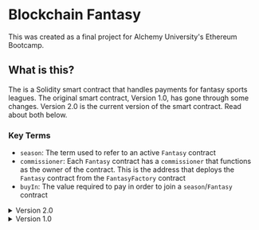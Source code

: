 # Blockchain Fantasy
This was created as a final project for Alchemy University's Ethereum Bootcamp.

## What is this?
The is a Solidity smart contract that handles payments for fantasy sports leagues. The original smart contract, Version 1.0, has gone through some changes. Version 2.0 is the current version of the smart contract. Read about both below.

### Key Terms
- `season`: The term used to refer to an active `Fantasy` contract
- `commissioner`: Each `Fantasy` contract has a `commissioner` that functions as the owner of the contract. This is the address that deploys the `Fantasy` contract from the `FantasyFactory` contract
- `buyIn`: The value required to pay in order to join a `season`/`Fantasy` contract   

<details>

<summary> Version 2.0 </summary>

## Version 2.0
The contract has been upgraded to utilize the factory pattern.

### How does it work?
Originally, all of the state was managed by one contract. A user would create a league and invite league members.  The smart contract would be responsible for handling payments for the created fantasy league.  A single contract kept track of every league that was created along with all of the funds for each league.
Version 2.0 Implements a factory pattern.  Users initially interact with a factory contract which keeps track of all the contracts that are deployed. The factory pattern allows for each league to exist within its own contract.  All the funds are no longer tied to a single contract but with each individual contract deployed by the factory.

### The smart contracts
#### `FantasyFactory.sol`
This is the factory contract that users will initially interact with.  The purpose of the contract is to create a new smart contract. This is handled through the `createFantasyContract()` function:
```solidity
function createFantasyContract(uint256 _buyIn) external {
        if (_buyIn <= 0) {
            revert Fantasy_Factory__InvalidBuyInAmount();
        }

        uint256 currentId = s_seasonCounter;

        Fantasy newFantasyContract = new Fantasy(
            payable(msg.sender),
            currentId,
            _buyIn,
            address(this)
        );

        Season storage season = s_fantasyContracts[msg.sender][currentId];
        season.fantasyContract = address(newFantasyContract);
        season.buyIn = _buyIn;

        s_seasonCounter++;

        emit FantasyContractCreation(
            address(newFantasyContract),
            msg.sender,
            currentId
        );
    }
```
- `createFantasyContract()` takes one argument, a `uint256`.  This argument sets the buy in for the league that is going to be created.
- The league id is set by the `s_seasonCounter` state variable found in the `FantasyFactory` contract.  The `s_seasonCounter` will be incremented by this function.
- The contract creates a new `Fantasy` contract passing to it 4 arguments: 
	- `msg.sender`: The address of the user calling the function 
	- `currentId`: The current value of `s_seasonCounter` to set the season id
	- `_buyIn`: The buy in amount that members will have to pay to join the league
	- `address(this)`: The contract address to the factory contract. This is done to make it easier for the `Fantasy` contract to call a function on the `FantasyFactory` contract
- The function updates the mapping which tracks all the `Fantasy` contracts that have been deployed associating the contract with the user that deployed the contract. The id of the contract is also used for tracking so a user can deploy multiple contracts

When a season is "completed", it is removed from the `s_fantasyContracts` mapping.  This is done through the `removeFantasyContract` function:
```solidity
function removeFantasyContract(address _owner, uint256 _seasonId) external {
    if (
        msg.sender != s_fantasyContracts[_owner][_seasonId].fantasyContract
    ) {
        revert Fantasy_Factory__MustCallFromContract();
    }
    delete s_fantasyContracts[_owner][_seasonId];

    emit ContractRemoved(msg.sender, _seasonId, _owner);
}
```  
- The function takes two arguments, an address `_owner`, and a uint256 `_seasonId`. 
    - These two arguments will be used to retrieve the `Fantasy` contract from `s_fantasyContracts`.  
- This function is called from the `Fantasy` contract when the commissioner calls the `completeSeason` function.  
    - That means that the `msg.sender` of this function must be the actual `Fantasy` contract.  
    - This ensures that account addresses cannot call the function.  
    - Only the commissioner of the calling `Fantasy` contract will be able to successfully initiate this function.

The factory contract has some getter functions to help retrieve data.
- `getFantasyContract` returns the address of a deployed `Fantasy` contract based on season id. While this function doesn't have an explicit `onlyOwner` modifier, the address of the caller will be used to access the `s_fantasyContracts` mapping. Technically, this is a function meant to be called by commissioners to retrieve their contracts.
- `getBuyIn` returns the buy in amount for a deployed `Fantasy` contract. Like the previous function, it uses the season id and the address of the function caller to access the `s_fantasyContracts` mapping. 
-`getSeasonCounter` is a function anyone can call to see the value of the `s_seasonCounter` variable which is responsible for settings season ids.

One of the main changes in this new contract is the `Season` struct. 
    - In Version 1, the `Season` struct contained all of the information related to a season created by a commissioner.  This information included the `commissioner`, `id`, `players`, and more.  
        - It was necessary for the `Season` struct to be this dense because of the lack of a factory pattern. 
        - In version 1, there was only a single contract, so all of the necessary information was stored in the `Season` struct. 
    - In Version 2.0, the `Season` struct does not bear as much responsibility. It is only found in the `FantasyFactory` contract. 
        - It only contains the address of the deployed `Fantasy` contract along with the `buyIn`
        - The `Season` struct is contained within a mapping which is accessed with the ``commissioner`` address and `seasonId`

#### `Fantasy.sol`
The factory pattern's benefit is highlighted by the `Fantasy.sol` contract.  A user that wants to create a `Fantasy` contract will first interact with the `FantasyFactory.sol` contract. Interaction with `FantasyFactory` will lead to the creation of a `Fantasy` contract.  This `Fantasy` contract will hold all of the state specfic to a single season.  The user that deployed the `Fantasy` contract will become the commissioner of the contract. This is a major improvement from `Version 1.0` due to the fact that `Version 1.0` handled every season created in one main contract.  The dynamic of having a single `Fantasy` contract is a security improvement considering funds are now tied to various individual contracts rather than accumulated in one single contract.

##### State Variables
The `Fantasy` contract has important **state variables**:
```solidity
    bool private s_seasonComplete;
    uint256 private immutable i_seasonId;
    address private immutable i_commissioner;
    uint256 private immutable i_buyIn;
    address private immutable i_factory;
    uint256 private s_prizePool;
    mapping(address => Player) players;
```
- `s_seasonComplete` is a boolean used to handle deletion of the smart contract from the `FantasyFactory` mapping. It can only be true once everyone has received their winnings.
- `i_seasonId` is an immutable uint256, and it is set when the contract is created. The value is sent from the `FantasyFactory` contract. This value allows a user to deploy multiple contracts as it is a key in the `s_fantasyContracts` found in `FantasyFactory`
- `i_commissioner` is and immutable address, and it is set when the contract is created. The value is sent from the `FantasyFactory` contract, and the address is the commissioner/owner of the contract.
- `i_buyIn` is an immutable uint256 that acts as a monetary gateway into the contract. Along with another check, when a user attempts to join a season, their buy in amount must match this value.
- `i_factory` is an immutable address which is sent when the contract is created. It is the address of the `FactoryContract`.
- `s_prizePool` is incremented each time a user buys in to the league. It is used to track funds making distribution easier.
- `players` is a mapping that maps a user's address with a `Player` struct. The `Player` struct contains important information about each user.
```solidity
 struct Player {
    bool whitelisted;
    bool buyInPaid;
    uint winnings;
}
```
- `whitelisted` is a boolean that is set to true when a commissioner enables a user to join the league. In `Version 1.0`, there was a mapping called `whitelist` which served the purpose of storing addresses that were allowed to join the league. In `Version 2.0`, this is simplified into a boolean value. The `whitelisted` boolean ensures only the players in this league can interact with the functions of the `Fantasy` contract.
- `buyInPaid` is another boolean value that becomes true when a user successfully buys in to the league.
- `winnings` is a uint that keeps track of how much the player is allowed to withdraw. This is a value that will be adjusted by the commissioner.

##### Modifiers
`Fantasy.sol` has two important modifiers.
The `onlyWhitelisted` modifier ensures that only players invited to the league can interact with the contract.
```solidity
modifier onlyWhitelisted(address _address) {
    if (!players[_address].whitelisted) {
        revert Fantasy__AddressNotWhitelisted();
    }
    _;
}
```
The modifier takes an address as an argument. The modifier takes the address and uses it as a key in the `s_players` mapping. The function verifies that the address returns true for the `whitelisted` parameter.

The `onlyCommissioner` modifier ensures only the commissioner can call certain functions.
```solidity
modifier onlyCommissioner() {
	if (msg.sender != i_commissioner) {
		revert Fantasy__OnlyCommissionerCanPerformThisAction();
	}
	_;
}
```
The `i_commissioner` variable is assigned when the `Fantasy` contract is deployed. This variable is used to compare with `msg.sender` to ensure only the commissioner can interact with certain functions.

##### Constructor
The `constructor` for `Fantasy.sol` is integral in setting the unique parameters for each contract that is deployed by `FantasyFactory`.  
```solidity
constructor(
        address _commissioner,
        uint256 _seasonId,
        uint256 _buyIn,
        address _factory
    ) {
        i_seasonId = _seasonId;
        i_commissioner = _commissioner;
        i_buyIn = _buyIn;
        i_factory = _factory;

        s_players[_commissioner].whitelisted = true;
        emit SeasonStarted(_seasonId, _commissioner);
        emit Whitelisted(_seasonId, _commissioner);
    }
```
The constructor has 4 parameters:
- `_commissioner` is an address that dictates the ownership of the deployed `Fantasy` contract
- `_seasonId` is the unique uint256 identifier assigned to this contract which is based on the season counter in `FantasyFactory.sol`
- `_buyIn` is the amount that whitelisted members must pay to join the league
- `_iFactory` is the contract address of `FantasyFactory.sol` which is used in the function to complete the season
When a new contract is created with `FantasyFactory.sol`, this constructor is provided with the necessary arguments. So launching a new contract from `FantasyFactory.sol` will assign a commissioner, provide a season id, set the buy in, and store the `FantasyFactory.sol` contract address.  Additionally, the commissioner's address will be whitelisted allowing the commissioner to buy in.

##### `addToWhiteList`
The first function important to the `Fantasy` contract is the `addToWhitelist` function:
```solidity
function addToWhitelist(address _address) external onlyCommissioner {
    if (s_players[_address].whitelisted) {
        revert Fantasy__AddressAlreadyWhitelisted();
    }
    s_players[_address].whitelisted = true;
    emit Whitelisted(i_seasonId, _address);
}
```
- This function can only be called by the `commissioner`
- The function has one parameter, an address
    - The address that the commissioner will input through the frontend will be the address of the user that is to be whitelisted
- If the address is already whitelisted, this function will rever
- The address is added to the `s_players` mapping, setting the `whitelisted` boolean found in the `Player` struct to true
- The whitelisted address now has access to certain functions in the `Fantasy` contract
    - The whitelisted address will only have access to the specific contract associated with the `commissioner`

##### `buyIn`
The `buyIn` function allows whitelisted addresses to pay the buy in fee for the league
```
function buyIn(uint _buyIn) external payable onlyWhitelisted(msg.sender) {
        Player storage player = s_players[msg.sender];
        if (_buyIn != i_buyIn || _buyIn <= 0) {
            revert Fantasy__IncorrectBuyInAmount();
        }
        if (player.buyInPaid) {
            revert Fantasy__PlayerAlreadyPaid();
        }

        player.buyInPaid = true;
        s_prizePool += _buyIn;
        
        emit PlayerBuyIn(msg.sender, _buyIn);
    }
```
- The function has one argument `_buyIn`: the buy in amount 
- This function can only be called by whitelisted addresses
- If the buy in amount used as an argument does not match with the `i_buyIn` variable or if the buy in is 0, this function will revert
- The the address calling this function has already paid the buy in, this function will revert
- When this function is called successfully: 
	- The `buyInPaid` boolean in the `Player` struct associated with the address calling this function will be set to true
	- `s_prizepool` will be incremented with the `_buyIn` amount

##### `addWinnings`
The `addWinnings` function allows the commissioner to distribute funds to players in the league.  This can be done at any point in during the duration of the contract.  
```
    function addWinnings(
        address _player,
        uint _winnings
    ) external onlyCommissioner {
        Player storage player = s_players[_player];

        if (!player.whitelisted) {
            revert Fantasy__PlayerNotInLeague();
        }
        if (!player.buyInPaid) {
            revert Fantasy__PlayerDidNotPayBuyIn();
        }
        if (_winnings > s_prizePool) {
            revert Fantasy__ExceedsPrizePool();
        }

        player.winnings += _winnings;
        s_prizePool -= _winnings;

        emit AddedWinning(_player, _winnings);
    }
```
- The function takes two arguments and address and a uint
	- Funds will be added to the `_player` address
	- `_winnings` is the amount to be added
- If the commissioner attempts to add winnings to an address that isn't whitelisted, the function will revert.
- If a player is whitelisted, but the buy in has yet to be paid, the commissioner cannot add winnings for the player.
- If the amount being added is greater than the current prizepool, the function will revert
- When this function is called successfully:
	- The `Player` struct winning key is incremented. 
	- The `prizePool` is decremented by the same amount

##### `withdrawWinnings`
As the commissioner distributes the prizepool to the players, a player is free to withdraw their funds as they choose.  This is handled by the `withdrawWinnings` function:
```
 function withdrawWinnings() external payable onlyWhitelisted(msg.sender) {
	Player storage player = s_players[msg.sender];
	uint256 winnings = player.winnings;

	if (winnings <= 0) {
		revert Fantasy__NoWinningsToWithdraw();
	}
	
	player.winnings = 0;

	(bool success, ) = msg.sender.call{value: winnings}("");
	if (!success) {
		revert Fantasy__FailedToSendWinnings();
	}

	emit PlayerWithdraw(msg.sender, winnings);
}
```
- The function does not take any arguments
- The function is payable, so it can transfer ether
- The function has the `onlyWhitelisted` modifier attached to it.
	- While the modifier isn't absolutely necessary as there are further checks, it still ensures only players in this specific league can successfully call this function
- If a player attempts to call this function while there are no winnings associated with the player, this function will revert
	- This check is made using `msg.sender` and checking the `s_players` mapping
	- Because `msg.sender` must be located in the `s_players` mapping, there should be no worries of malicious addresses making calls 
	- A player attempting to act maliciously will only be able to withdraw funds associated with their address
- When this function is successfully called, the player winnings will be set to 0 to ensure multiple calls cannot be made
- This function will transfer the winning value in ether to `msg.sender`

##### `tipCommissioner`
The owner of the Fantasy contract will have to spend some gas in order to get the season started. For this reason, there is an option for players in the league to send a tip to the commissioner:
```
    function tipCommisioner() external payable onlyWhitelisted(msg.sender) {
        uint256 minValue = 0.001 ether;
        if (msg.value < minValue) {
            revert Fantasy__TipTooSmall();
        }

        (bool success, ) = i_commissioner.call{value: msg.value}("");
        if (!success) {
            revert Fantasy__FailedToSendTip();
        }

        emit TippedCommissioner(msg.sender, msg.value);
    }
```
- Only whitelisted members of the league can call this function
	- This limitation is not absolutely necessary. 
	- The step was taken to ensure only members that have been invited to a league can interact with that specific contract.
- A minimum value of 0.001 ether is required

##### `completeSeason`
This function allows a commissioner to "complete" a season after funds have been distributed.  This isn't absolutely necessary, it's just a way to clean up the `s_fantasyContracts` function in `FantasyFactory.sol`
```
function completeSeason() external onlyCommissioner {
	if (s_seasonComplete) {
		revert Fantasy__SeasonAlreadyComplete();
	}

	if (address(this).balance != 0) {
		revert Fantasy__PlayersStillNeedToWithdraw();
	}

	s_seasonComplete = true;
	FantasyFactory factory = FantasyFactory(i_factory);
	factory.removeFantasyContract(msg.sender, i_seasonId);

	emit SeasonCompleted(i_seasonId, msg.sender);
}
```
- Only the commissioner can call this function
- If the season is already complete,  this function will revert
- If the contract still has a balance, this function will revert
- When this function is successfully called:
	- `s_seasonComplete` boolean is set to true
	- `i_factory` is used to make a call to the `FantasyFactory` contract
	- `removeFantasyContract` is called sending two arguments
		- `msg.sender` is the commissioner's address which will be used in the `s_fantasyContracts` mapping
		- `i_seasonId` is used to send the season id

</details>

<details>
<summary> Version 1.0 </summary>

## Verson 1.0
This was the original smart contract. It has been updated to 2.0.
### How does it work?
Anyone can interact with this contract to deploy a season. The person interacting with the contract becomes the commissioner of the season they deployed.  The commissioner can allow other players to join their season. Everyone that's allowed to join buys in, and the smart contract holds all the funds.  The commissioner distributes the funds to the players and the players can withdraw at any point.  

### The smart contract
A ``seasons`` array keeps track of the all the seasons that have been created.
```solidity
Season[] public seasons;
```
The heart of the contract lies in the ``Season`` struct.
```solidity
struct Season {
    uint id;
    address payable commissioner;
    mapping(address => bool) whitelist;
    mapping(address => Player) players;
    uint buyIn;
    uint prizePool;
    bool distributed;
    bool complete;
}
``` 
This custom data structure keeps track off all the important details associated with a season. It contains information that includes the season id, the commissioner, a mapping of whitelisted players that are allowed to join the league, a mapping of players that have joined the league, the buy in amount, the total prize pool, whether all funds have been distributed, and whether the season has been completed.

Another key component of the contract is the ``Player`` struct.
```solidity
struct Player {
    address payable id;
    bool paid;
    uint winnings;
}
```
When a player buys in to a league, a ``Player`` struct is created . This struct contains the player's address, a variable confirming that they have paid, and a variable to track their winnings. A mapping of ``Player`` structs is contained within the ``Season`` struct.

</details>